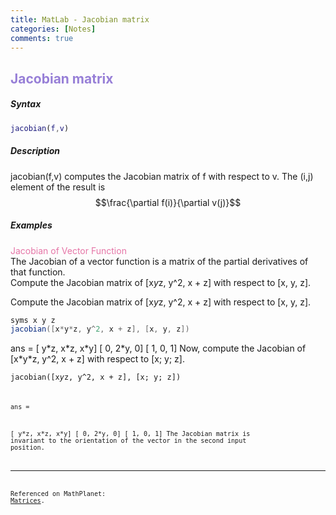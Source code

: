 ```yaml
---
title: MatLab - Jacobian matrix
categories: [Notes]
comments: true
---
```


<style TYPE="text/css">code.has-jax {font: inherit; font-size: 100%; background: inherit; border: inherit;}</style><script type="text/x-mathjax-config">
MathJax.Hub.Config({
    tex2jax: {
        inlineMath: [['$','$'], ['\\(','\\)']],
        displayMath: [ ['$$','$$'], ["\\[","\\]"] ],
        skipTags: ['script', 'noscript', 'style', 'textarea', 'pre'] // removed 'code' entry
    }});
MathJax.Hub.Queue(function() {
    var all = MathJax.Hub.getAllJax(), i;
    for(i = 0; i < all.length; i += 1) {
        all[i].SourceElement().parentNode.className += ' has-jax';
    }});
</script><script type="text/javascript" src="https://cdnjs.cloudflare.com/ajax/libs/mathjax/2.7.4/MathJax.js?config=TeX-AMS_HTML-full"></script>


## <font color= 977FD7> Jacobian matrix</font>

##### Syntax
```MatLab
jacobian(f,v)
```

##### Description
jacobian(f,v) computes the Jacobian matrix of f with respect to v. The (i,j) element of the result is $$\frac{\partial f(i)}{\partial v(j)}$$

##### Examples
<font color= E675A7> Jacobian of Vector Function</font><br/>
The Jacobian of a vector function is a matrix of the partial derivatives of that function.<br/>
Compute the Jacobian matrix of [x*y*z, y^2, x + z] with respect to [x, y, z].

Compute the Jacobian matrix of [x*y*z, y^2, x + z] with respect to [x, y, z].

```Java
syms x y z
jacobian([x*y*z, y^2, x + z], [x, y, z])
```
ans =
[ y\*z, x\*z, x\*y]
[   0, 2\*y,   0]
[   1,   0,   1]
Now, compute the Jacobian of [x\*y\*z, y^2, x + z] with respect to [x; y; z].

<code>jacobian([x*y*z, y^2, x + z], [x; y; z])<code>

ans =

[ y\*z, x\*z, x\*y]
[   0, 2\*y,   0]
[   1,   0,   1]
The Jacobian matrix is invariant to the orientation of the vector in the second input position.


-----------------------------------------
Referenced on MathPlanet: <a href="https://www.mathplanet.com/education/algebra-2/matrices/using-matrices-when-solving-system-of-equations">Matrices</a>.
